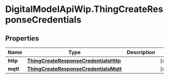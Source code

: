 # DigitalModelApiWip.ThingCreateResponseCredentials

## Properties

Name | Type | Description | Notes
------------ | ------------- | ------------- | -------------
**http** | [**ThingCreateResponseCredentialsHttp**](ThingCreateResponseCredentialsHttp.md) |  | [optional] 
**mqtt** | [**ThingCreateResponseCredentialsMqtt**](ThingCreateResponseCredentialsMqtt.md) |  | [optional] 


